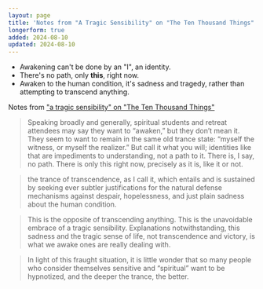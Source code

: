 ```yaml
---
layout: page
title: 'Notes from "A Tragic Sensibility" on "The Ten Thousand Things"'
longerform: true
added: 2024-08-10
updated: 2024-08-10
---
```


- Awakening can't be done by an "I", an identity.
- There's no path, only **this**, right now.
- Awaken to the human condition, it's sadness and tragedy, rather than attempting to transcend anything.

Notes from ["a tragic sensibility" on "The Ten Thousand Things"](https://robertsaltzman.substack.com/p/a-tragic-sensibility)

> Speaking broadly and generally, spiritual students and retreat attendees may say they want to “awaken,” but they don’t mean it. They seem to want to remain in the same old trance state: “myself the witness, or myself the realizer.” But call it what you will; identities like that are impediments to understanding, not a path to it. There is, I say, no path. There is only this right now, precisely as it is, like it or not.

> the trance of transcendence, as I call it, which entails and is sustained by seeking ever subtler justifications for the natural defense mechanisms against despair, hopelessness, and just plain sadness about the human condition.

> This is the opposite of transcending anything. This is the unavoidable embrace of a tragic sensibility. Explanations notwithstanding, this sadness and the tragic sense of life, not transcendence and victory, is what we awake ones are really dealing with. 

> In light of this fraught situation, it is little wonder that so many people who consider themselves sensitive and “spiritual” want to be hypnotized, and the deeper the trance, the better.